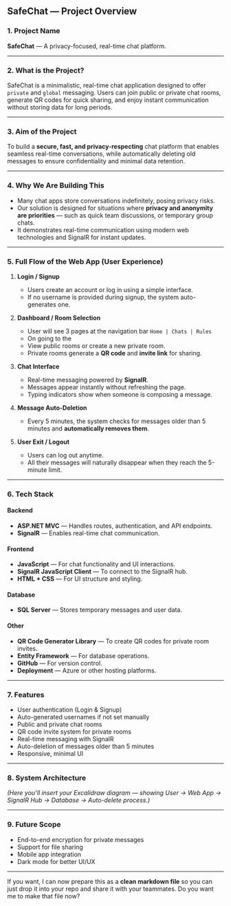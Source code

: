 ## **SafeChat — Project Overview**

### 1. **Project Name**

**SafeChat** — A privacy-focused, real-time chat platform.

---

### 2. **What is the Project?**

SafeChat is a minimalistic, real-time chat application designed to offer `private` and `global` messaging. Users can join public or private chat rooms, generate QR codes for quick sharing, and enjoy instant communication without storing data for long periods.

---

### 3. **Aim of the Project**

To build a **secure, fast, and privacy-respecting** chat platform that enables seamless real-time conversations, while automatically deleting old messages to ensure confidentiality and minimal data retention.

---

### 4. **Why We Are Building This**

* Many chat apps store conversations indefinitely, posing privacy risks.
* Our solution is designed for situations where **privacy and anonymity are priorities** — such as quick team discussions, or temporary group chats.
* It demonstrates real-time communication using modern web technologies and SignalR for instant updates.

---

### 5. **Full Flow of the Web App (User Experience)**

1. **Login / Signup**

   * Users create an account or log in using a simple interface.
   * If no username is provided during signup, the system auto-generates one.

2. **Dashboard / Room Selection**
   * User will see 3 pages at the navigation bar `Home | Chats | Rules`
   * On going to the 
   * View public rooms or create a new private room.
   * Private rooms generate a **QR code** and **invite link** for sharing.

3. **Chat Interface**

   * Real-time messaging powered by **SignalR**.
   * Messages appear instantly without refreshing the page.
   * Typing indicators show when someone is composing a message.

4. **Message Auto-Deletion**

   * Every 5 minutes, the system checks for messages older than 5 minutes and **automatically removes them**.

5. **User Exit / Logout**

   * Users can log out anytime.
   * All their messages will naturally disappear when they reach the 5-minute limit.

---

### 6. **Tech Stack**

#### **Backend**

* **ASP.NET MVC** — Handles routes, authentication, and API endpoints.
* **SignalR** — Enables real-time chat communication.

#### **Frontend**

* **JavaScript** — For chat functionality and UI interactions.
* **SignalR JavaScript Client** — To connect to the SignalR hub.
* **HTML + CSS** — For UI structure and styling.

#### **Database**

* **SQL Server** — Stores temporary messages and user data.

#### **Other**

* **QR Code Generator Library** — To create QR codes for private room invites.
* **Entity Framework** — For database operations.
* **GitHub** — For version control.
* **Deployment** — Azure or other hosting platforms.

---

### 7. **Features**

* User authentication (Login & Signup)
* Auto-generated usernames if not set manually
* Public and private chat rooms
* QR code invite system for private rooms
* Real-time messaging with SignalR
* Auto-deletion of messages older than 5 minutes
* Responsive, minimal UI

---

### 8. **System Architecture**

*(Here you’ll insert your Excalidraw diagram — showing User → Web App → SignalR Hub → Database → Auto-delete process.)*

---

### 9. **Future Scope**

* End-to-end encryption for private messages
* Support for file sharing
* Mobile app integration
* Dark mode for better UI/UX

---

If you want, I can now prepare this as a **clean markdown file** so you can just drop it into your repo and share it with your teammates.
Do you want me to make that file now?

